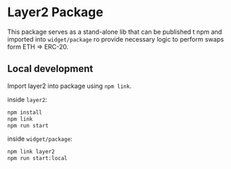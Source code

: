# Layer2 Package

This package serves as a stand-alone lib that can be published t npm and imported into `widget/package` ro provide necessary logic to perform swaps form ETH => ERC-20.

## Local development

Import layer2 into package using `npm link`.

inside `layer2`:

```bash
npm install
npm link
npm run start
```

inside `widget/package`:

```bash
npm link layer2
npm run start:local
```
